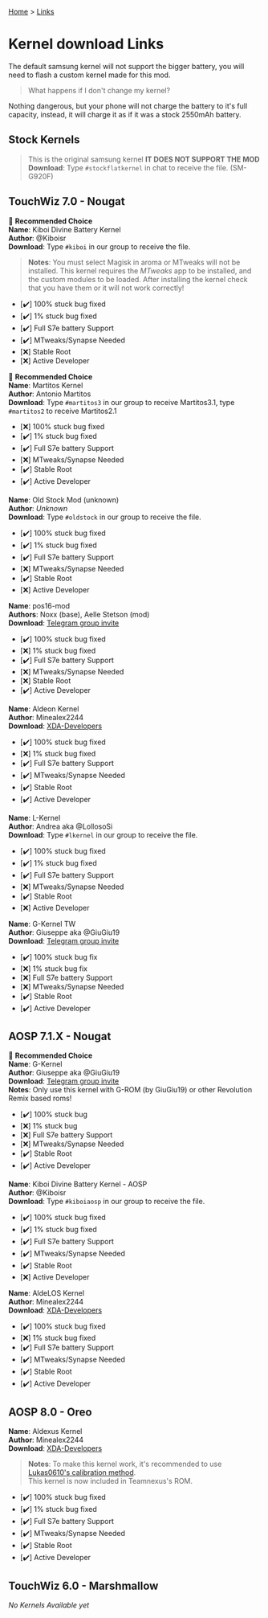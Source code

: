 [Home](/index.md)   >   [Links](/links.md)

# Kernel download Links
The default samsung kernel will not support the bigger battery, you will need to flash a custom kernel made for this mod. <br/>
> What happens if I don't change my kernel?

Nothing dangerous, but your phone will not charge the battery to it's full capacity, instead, it will charge it as if it was a stock 2550mAh battery.

## Stock Kernels <br/>
> This is the original samsung kernel **IT DOES NOT SUPPORT THE MOD** <br/>
**Download**: Type `#stockflatkernel` in chat to receive the file. (SM-G920F)

## TouchWiz 7.0 - Nougat
🥇 **Recommended Choice** <br/>
**Name**: Kiboi Divine Battery Kernel <br/>
**Author**: @Kiboisr <br/>
**Download**: Type `#kiboi` in our group to receive the file. <br/>
> **Notes**: You must select Magisk in aroma or MTweaks will not be installed.
This kernel requires the *MTweaks* app to be installed, and the custom modules to be loaded. After installing the kernel check that you have them or it will not work correctly!

- [✔️] 100% stuck bug fixed
- [✔️] 1% stuck bug fixed
- [✔️] Full S7e battery Support
- [✔️] MTweaks/Synapse Needed
- [❌] Stable Root
- [❌] Active Developer

🥈 **Recommended Choice** <br/>
**Name**: Martitos Kernel <br/>
**Author**: Antonio Martitos <br/>
**Download**: Type `#martitos3` in our group to receive Martitos3.1, type `#martitos2` to receive Martitos2.1 <br/>

- [❌] 100% stuck bug fixed
- [✔️] 1% stuck bug fixed
- [✔️] Full S7e battery Support
- [❌] MTweaks/Synapse Needed
- [✔️] Stable Root
- [✔️] Active Developer

**Name**: Old Stock Mod (unknown) <br/>
**Author**: _Unknown_ <br/>
**Download**: Type `#oldstock` in our group to receive the file.

- [✔️] 100% stuck bug fixed
- [✔️] 1% stuck bug fixed
- [✔️] Full S7e battery Support
- [❌] MTweaks/Synapse Needed
- [✔️] Stable Root
- [❌] Active Developer

**Name**: pos16-mod <br/>
**Authors**: Noxx (base), Aelle Stetson (mod) <br/>
**Download**: [Telegram group invite](https://t.me/joinchat/EUKDukM9ovclLUMEb9HcYw) <br/>

- [✔️] 100% stuck bug fixed
- [❌] 1% stuck bug fixed
- [✔️] Full S7e battery Support
- [❌] MTweaks/Synapse Needed
- [❌] Stable Root
- [✔️] Active Developer

**Name**: Aldeon Kernel <br/>
**Author**: Minealex2244 <br/>
**Download**: [XDA-Developers](https://forum.xda-developers.com/galaxy-s6/development/7-0-samsung-galaxy-s6-aldeon-kernel-t3617819) <br/>

- [✔️] 100% stuck bug fixed
- [❌] 1% stuck bug fixed
- [✔️] Full S7e battery Support
- [✔️] MTweaks/Synapse Needed
- [✔️] Stable Root
- [✔️] Active Developer

**Name**: L-Kernel <br/>
**Author**: Andrea aka @LollosoSi <br/>
**Download**: Type `#lkernel` in our group to receive the file. <br/>

- [✔️] 100% stuck bug fixed
- [✔️] 1% stuck bug fixed
- [✔️] Full S7e battery Support
- [❌] MTweaks/Synapse Needed
- [✔️] Stable Root
- [❌] Active Developer

**Name**: G-Kernel TW <br/>
**Author**: Giuseppe aka @GiuGiu19 <br/>
**Download**: [Telegram group invite](https://t.me/Gkernel) <br/>
- [✔️] 100% stuck bug fix
- [❌] 1% stuck bug fix
- [❌] Full S7e battery Support
- [❌] MTweaks/Synapse Needed
- [✔️] Stable Root
- [✔️] Active Developer

## AOSP 7.1.X - Nougat

🥉 **Recommended Choice** <br/>
**Name**: G-Kernel <br/>
**Author**: Giuseppe aka @GiuGiu19 <br/>
**Download**: [Telegram group invite](https://t.me/Gkernel) <br/>
**Notes**: Only use this kernel with G-ROM (by GiuGiu19) or other Revolution Remix based roms! <br/>

- [✔️] 100% stuck bug
- [❌] 1% stuck bug
- [❌] Full S7e battery Support
- [❌] MTweaks/Synapse Needed
- [✔️] Stable Root
- [✔️] Active Developer

**Name**: Kiboi Divine Battery Kernel - AOSP <br/>
**Author**: @Kiboisr <br/>
**Download**: Type `#kiboiaosp` in our group to receive the file. <br/>

- [✔️] 100% stuck bug fixed
- [✔️] 1% stuck bug fixed
- [✔️] Full S7e battery Support
- [✔️] MTweaks/Synapse Needed
- [✔️] Stable Root
- [❌] Active Developer

**Name**: AldeLOS Kernel <br/>
**Author**: Minealex2244 <br/>
**Download**: [XDA-Developers](https://forum.xda-developers.com/galaxy-s6/development/7-0-samsung-galaxy-s6-aldeon-kernel-t3617819) <br/>

- [✔️] 100% stuck bug fixed
- [❌] 1% stuck bug fixed
- [✔️] Full S7e battery Support
- [✔️] MTweaks/Synapse Needed
- [✔️] Stable Root
- [✔️] Active Developer

## AOSP 8.0 - Oreo
**Name**: Aldexus Kernel <br/>
**Author**: Minealex2244 <br/>
**Download**: [XDA-Developers](https://forum.xda-developers.com/galaxy-s6/development/7-0-samsung-galaxy-s6-aldeon-kernel-t3617819) <br/>
> **Notes**: To make this kernel work, it's recommended to use [Lukas0610's calibration method](https://duckyb.github.io/BatteryMod/statsreset.html). <br/>
This kernel is now included in Teamnexus's ROM.

- [✔️] 100% stuck bug fixed
- [✔️] 1% stuck bug fixed
- [✔️] Full S7e battery Support
- [✔️] MTweaks/Synapse Needed
- [✔️] Stable Root
- [✔️] Active Developer


## TouchWiz 6.0 - Marshmallow
_No Kernels Available yet_
